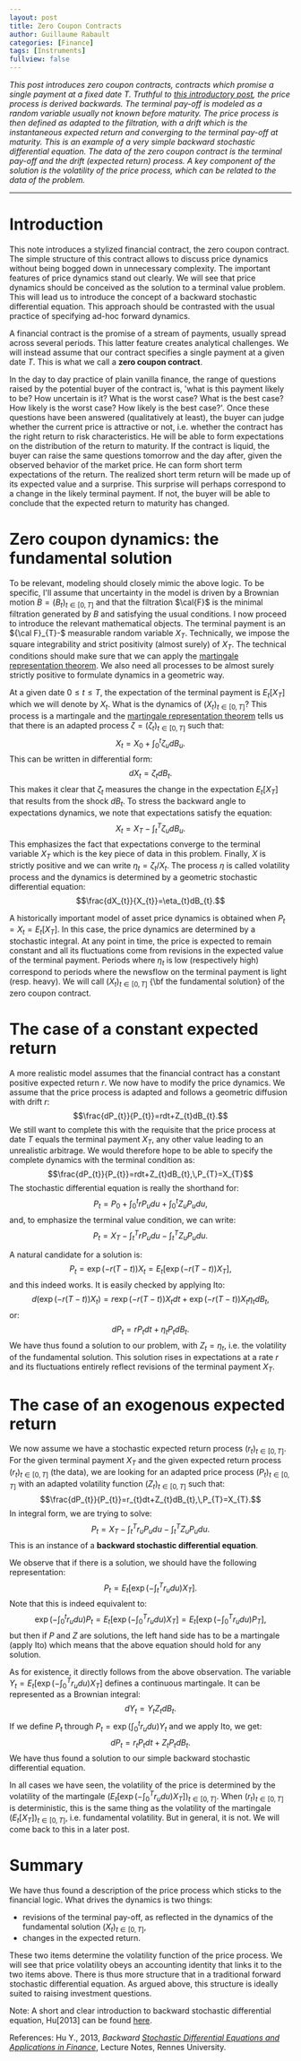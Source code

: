 ```yaml
--- 
layout: post 
title: Zero Coupon Contracts 
author: Guillaume Rabault
categories: [Finance]
tags: [Instruments] 
fullview: false 
--- 
```


*This post introduces zero
coupon contracts, contracts which promise a single payment at a fixed
date $T$. Truthful to [this introductory
post](/finance/2013/02/25/what-is-a-financial-asset.html "What is a financial asset"),
the price process is derived backwards. The terminal pay-off is modeled
as a random variable usually not known before maturity. The price
process is then defined as adapted to the filtration, with a drift which
is the instantaneous expected return and converging to the terminal
pay-off at maturity. This is an example of a very simple backward
stochastic differential equation. The data of the zero coupon contract
is the terminal pay-off and the drift (expected return) process. A key
component of the solution is the volatility of the price process, which
can be related to the data of the problem.*

* * * * *

Introduction
============

This note introduces a stylized financial contract, the zero coupon
contract. The simple structure of this contract allows to discuss price
dynamics without being bogged down in unnecessary complexity. The
important features of price dynamics stand out clearly. We will see that
price dynamics should be conceived as the solution to a terminal value
problem. This will lead us to introduce the concept of a backward
stochastic differential equation. This approach should be contrasted
with the usual practice of specifying ad-hoc forward dynamics.

A financial contract is the promise of a stream of payments, usually
spread across several periods. This latter feature creates analytical
challenges. We will instead assume that our contract specifies a single
payment at a given date $T$. This is what we call a **zero coupon
contract**.

In the day to day practice of plain vanilla finance, the range of
questions raised by the potential buyer of the contract is, 'what is
this payment likely to be? How uncertain is it? What is the worst case?
What is the best case? How likely is the worst case? How likely is the
best case?'. Once these questions have been answered (qualitatively at
least), the buyer can judge whether the current price is attractive or
not, i.e. whether the contract has the right return to risk
characteristics. He will be able to form expectations on the
distribution of the return to maturity. If the contract is liquid, the
buyer can raise the same questions tomorrow and the day after, given the
observed behavior of the market price. He can form short term
expectations of the return. The realized short term return will be made
up of its expected value and a surprise. This surprise will perhaps
correspond to a change in the likely terminal payment. If not, the buyer
will be able to conclude that the expected return to maturity has
changed.

Zero coupon dynamics: the fundamental solution
==============================================

To be relevant, modeling should closely mimic the above logic. To be
specific, I'll assume that uncertainty in the model is driven by a
Brownian motion $B=(B_{t})_{t \in [0,T]}$ and that the filtration
$\cal{F}$ is the minimal filtration generated by $B$ and satisfying
the usual conditions. I now proceed to introduce the relevant
mathematical objects. The terminal payment is an ${\cal F}_{T}-$
measurable random variable $X_{T}$. Technically, we impose the square
integrability and strict positivity (almost surely) of $X_{T}$. The
technical conditions should make sure that we can apply the [martingale
representation
theorem](/math/2013/10/27/martingale-representation.html "MARTINGALE REPRESENTATION").
We also need all processes to be almost surely strictly positive to
formulate dynamics in a geometric way.

At a given date $0 \leq t \leq T$, the expectation of the terminal
payment is $E_{t}[X_{T}]$ which we will denote by $X_{t}$. What
is the dynamics of $(X_{t})_{t \in [0,T]}$? This process is a
martingale and the [martingale representation
theorem](/math/2013/10/27/martingale-representation.html "MARTINGALE REPRESENTATION")
tells us that there is an adapted process $\zeta=(\zeta_{t})_{t
\in [0,T]}$ such
that:$$X_{t}=X_{0}+\int_{0}^{t}\zeta_{u}dB_{u}.$$ This can
be written in differential form: $$dX_{t}=\zeta_{t}dB_{t}.$$
This makes it clear that $\zeta_{t}$ measures the change in the
expectation $E_{t}[X_{T}]$ that results from the shock $dB_{t}$.
To stress the backward angle to expectations dynamics, we note that
expectations satisfy the
equation:$$X_{t}=X_{T}-\int_{t}^{T}\zeta_{u}dB_{u}.$$ This
emphasizes the fact that expectations converge to the terminal variable
$X_{T}$ which is the key piece of data in this problem. Finally,
$X$ is strictly positive and we can write
$\eta_{t}=\zeta_{t}/X_{t}$. The process $\eta$ is called
volatility process and the dynamics is determined by a geometric
stochastic differential
equation:$$\frac{dX_{t}}{X_{t}}=\eta_{t}dB_{t}.$$

A historically important model of asset price dynamics is obtained when
$P_{t}=X_{t}=E_{t}[X_{T}]$. In this case, the price dynamics are
determined by a stochastic integral. At any point in time, the price is
expected to remain constant and all its fluctuations come from revisions
in the expected value of the terminal payment. Periods where
$\eta_{t}$ is low (respectively high) correspond to periods where
the newsflow on the terminal payment is light (resp. heavy). We will
call $(X_{t})_{t \in [0,T]}$ {\bf the fundamental solution} of the
zero coupon contract.

The case of a constant expected return
======================================

A more realistic model assumes that the financial contract has a
constant positive expected return $r$. We now have to modify the price
dynamics. We assume that the price process is adapted and follows a
geometric diffusion with drift
$r$:$$\frac{dP_{t}}{P_{t}}=rdt+Z_{t}dB_{t}.$$ We still want
to complete this with the requisite that the price process at date $T$
equals the terminal payment $X_{T}$, any other value leading to an
unrealistic arbitrage. We would therefore hope to be able to specify the
complete dynamics with the terminal condition
as:$$\frac{dP_{t}}{P_{t}}=rdt+Z_{t}dB_{t},\,P_{T}=X_{T}$$
The stochastic differential equation is really the shorthand
for:$$P_{t}=P_{0}+\int_{0}^{t}rP_{u}du+\int_{0}^{t}Z_{u}P_{u}du,$$
and, to emphasize the terminal value condition, we can
write:$$P_{t}=X_{T}-\int_{t}^{T}rP_{u}du-\int_{t}^{T}Z_{u}P_{u}du.$$

A natural candidate for a solution
is:$$P_{t}=\exp(-r(T-t))X_{t}=E_{t}[\exp(-r(T-t))X_{T}],$$ and
this indeed works. It is easily checked by applying Ito:
$$d(\exp(-r(T-t))X_{t})=r\exp(-r(T-t))X_{t}dt+\exp(-r(T-t))X_{t}\eta_{t}dB_{t},$$
or: $$dP_{t}=rP_{t}dt+\eta_{t}P_{t}dB_{t}.$$ We have thus
found a solution to our problem, with $Z_{t}=\eta_{t}$, i.e. the
volatility of the fundamental solution. This solution rises in
expectations at a rate $r$ and its fluctuations entirely reflect
revisions of the terminal payment $X_{T}$.

The case of an exogenous expected return
========================================

We now assume we have a stochastic expected return process
$(r_{t})_{t \in [0,T]}$. For the given terminal payment $X_{T}$
and the given expected return process $(r_{t})_{t \in [0,T]}$ (the
data), we are looking for an adapted price process $(P_{t})_{t \in
[0,T]}$ with an adapted volatility function $(Z_{t})_{t \in
[0,T]}$ such that:
$$\frac{dP_{t}}{P_{t}}=r_{t}dt+Z_{t}dB_{t},\,P_{T}=X_{T}.$$
In integral form, we are trying to solve:
$$P_{t}=X_{T}-\int_{t}^{T}r_{u}P_{u}du-\int_{t}^{T}Z_{u}P_{u}du.$$
This is an instance of a **backward stochastic differential equation**.

We observe that if there is a solution, we should have the following
representation:
$$P_{t}=E_{t}[\exp(-\int_{t}^{T}r_{u}du)X_{T}].$$ Note that
this is indeed equivalent to:
$$\exp(-\int_{0}^{t}r_{u}du)P_{t}=E_{t}[\exp(-\int_{0}^{T}r_{u}du)X_{T}]=E_{t}[\exp(-\int_{0}^{T}r_{u}du)P_{T}],$$
but then if $P$ and $Z$ are solutions, the left hand side has to be
a martingale (apply Ito) which means that the above equation should hold
for any solution.

As for existence, it directly follows from the above observation. The
variable $Y_{t}=E_{t}[\exp(-\int_{0}^{T}r_{u}du)X_{T}]$
defines a continuous martingale. It can be represented as a Brownian
integral:$$dY_{t}=Y_{t}Z_{t}dB_{t}.$$ If we define $P_{t}$
through $P_{t}=\exp(\int_{0}^{t}r_{u}du)Y_{t}$ and we apply
Ito, we get:$$dP_{t}=r_{t}P_{t}dt+Z_{t}P_{t}dB_{t}.$$ We have
thus found a solution to our simple backward stochastic differential
equation.

In all cases we have seen, the volatility of the price is determined by
the volatility of the martingale
$(E_{t}[\exp(-\int_{0}^{T}r_{u}du)X_{T}])_{t \in [0,T]}$.
When $(r_{t})_{t \in [0,T]}$ is deterministic, this is the same
thing as the volatility of the martingale $(E_{t}[X_{T}])_{t \in
[0,T]}$, i.e. fundamental volatility. But in general, it is not. We
will come back to this in a later post.

Summary
=======

We have thus found a description of the price process which sticks to
the financial logic. What drives the dynamics is two things:

-   revisions of the terminal pay-off, as reflected in the dynamics of
    the fundamental solution $(X_{t})_{t \in [0,T]}$,
-   changes in the expected return.

These two items determine the volatility function of the price process.
We will see that price volatility obeys an accounting identity that
links it to the two items above. There is thus more structure that in a
traditional forward stochastic differential equation. As argued above,
this structure is ideally suited to raising investment questions.

Note: A short and clear introduction to backward stochastic differential
equation, Hu[2013] can be found
[here](http://hkqf.se.cuhk.edu.hk/sites/default/files/BSDEHK.pdf).

References: Hu Y., 2013, *Backward [Stochastic Differential Equations
and Applications in
Finance](http://hkqf.se.cuhk.edu.hk/sites/default/files/BSDEHK.pdf)*,
Lecture Notes, Rennes University.

